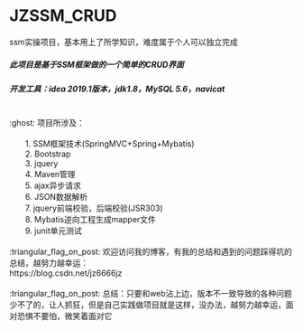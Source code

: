 # JZSSM_CRUD
ssm实操项目，基本用上了所学知识，难度属于个人可以独立完成

##### 此项目是基于SSM框架做的一个简单的CRUD界面
##### 开发工具：idea 2019.1版本，jdk1.8，MySQL 5.6，navicat
<br>
:ghost: 项目所涉及：<br><br>
&emsp;&emsp;1. SSM框架技术(SpringMVC+Spring+Mybatis)<br>
&emsp;&emsp;2. Bootstrap<br>
&emsp;&emsp;3. jquery<br>
&emsp;&emsp;4. Maven管理<br>
&emsp;&emsp;5. ajax异步请求<br>
&emsp;&emsp;6. JSON数据解析<br>
&emsp;&emsp;7. jquery前端校验，后端校验(JSR303)<br>
&emsp;&emsp;8. Mybatis逆向工程生成mapper文件<br>
&emsp;&emsp;9. junit单元测试<br>
<br>
:triangular_flag_on_post: 欢迎访问我的博客，有我的总结和遇到的问题踩得坑的总结，越努力越幸运：<br>https://blog.csdn.net/jz6666jz<br>
<br>
:triangular_flag_on_post: 总结：只要和web沾上边，版本不一致导致的各种问题少不了的，让人抓狂，但是自己实践做项目就是这样，没办法，越努力越幸运，面对恐惧不要怕，微笑着面对它
